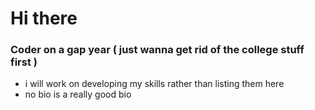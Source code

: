 # Hi there

### Coder on a gap year ( just wanna get rid of the college stuff first )
   - i will work on developing my skills rather than listing them here
   - no bio is a really good bio 
